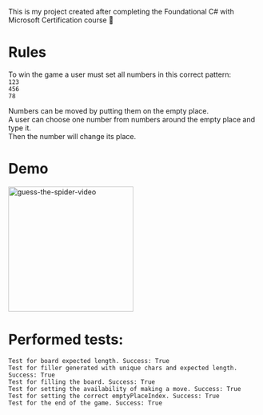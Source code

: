 This is my project created after completing the Foundational C# with Microsoft Certification course 🥳 <br>

# Rules
To win the game a user must set  all numbers in this correct pattern:<br>
`123` <br>
`456` <br>
`78` <br>

Numbers can be moved by putting them on the empty place. <br>
A user can choose one number from numbers around the empty place and type it. <br>
Then the number will change its place. <br>

# Demo
[<img src="https://img.youtube.com/vi/ApgAv5FeD0E/0.jpg" width="250" alt="guess-the-spider-video">](
https://www.youtube.com/watch?v=ApgAv5FeD0E)

# Performed tests:
`Test for board expected length. Success: True` <br>
`Test for filler generated with unique chars and expected length. Success: True` <br>
`Test for filling the board. Success: True` <br>
`Test for setting the availability of making a move. Success: True` <br>
`Test for setting the correct emptyPlaceIndex. Success: True` <br>
`Test for the end of the game. Success: True` <br>
